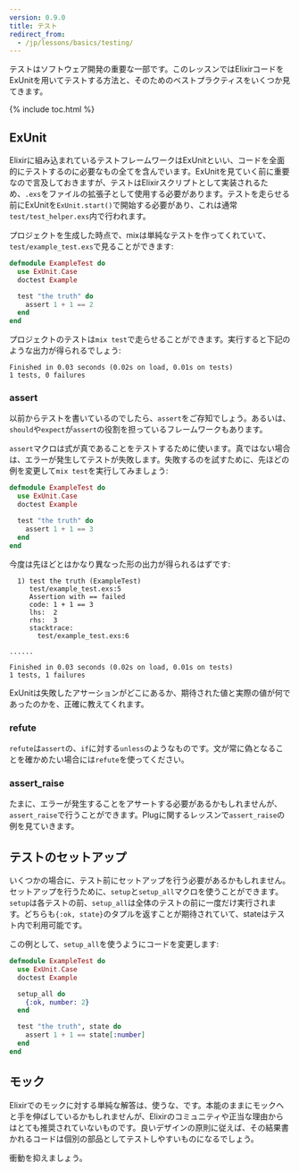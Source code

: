 ```yaml
---
version: 0.9.0
title: テスト
redirect_from:
  - /jp/lessons/basics/testing/
---
```


テストはソフトウェア開発の重要な一部です。このレッスンではElixirコードをExUnitを用いてテストする方法と、そのためのベストプラクティスをいくつか見てきます。

{% include toc.html %}

## ExUnit

Elixirに組み込まれているテストフレームワークはExUnitといい、コードを全面的にテストするのに必要なもの全てを含んでいます。ExUnitを見ていく前に重要なので言及しておきますが、テストはElixirスクリプトとして実装されるため、`.exs`をファイルの拡張子として使用する必要があります。テストを走らせる前にExUnitを`ExUnit.start()`で開始する必要があり、これは通常`test/test_helper.exs`内で行われます。

プロジェクトを生成した時点で、mixは単純なテストを作ってくれていて、`test/example_test.exs`で見ることができます:

```elixir
defmodule ExampleTest do
  use ExUnit.Case
  doctest Example

  test "the truth" do
    assert 1 + 1 == 2
  end
end
```

プロジェクトのテストは`mix test`で走らせることができます。実行すると下記のような出力が得られるでしょう:

```shell
Finished in 0.03 seconds (0.02s on load, 0.01s on tests)
1 tests, 0 failures
```

### assert

以前からテストを書いているのでしたら、`assert`をご存知でしょう。あるいは、`should`や`expect`が`assert`の役割を担っているフレームワークもあります。

`assert`マクロは式が真であることをテストするために使います。真ではない場合は、エラーが発生してテストが失敗します。失敗するのを試すために、先ほどの例を変更して`mix test`を実行してみましょう:

```elixir
defmodule ExampleTest do
  use ExUnit.Case
  doctest Example

  test "the truth" do
    assert 1 + 1 == 3
  end
end
```

今度は先ほどとはかなり異なった形の出力が得られるはずです:

```shell
  1) test the truth (ExampleTest)
     test/example_test.exs:5
     Assertion with == failed
     code: 1 + 1 == 3
     lhs:  2
     rhs:  3
     stacktrace:
       test/example_test.exs:6

......

Finished in 0.03 seconds (0.02s on load, 0.01s on tests)
1 tests, 1 failures
```

ExUnitは失敗したアサーションがどこにあるか、期待された値と実際の値が何であったのかを、正確に教えてくれます。

### refute

`refute`は`assert`の、`if`に対する`unless`のようなものです。文が常に偽となることを確かめたい場合には`refute`を使ってください。

### assert_raise

たまに、エラーが発生することをアサートする必要があるかもしれませんが、`assert_raise`で行うことができます。Plugに関するレッスンで`assert_raise`の例を見ていきます。

## テストのセットアップ

いくつかの場合に、テスト前にセットアップを行う必要があるかもしれません。セットアップを行うために、`setup`と`setup_all`マクロを使うことができます。`setup`は各テストの前、`setup_all`は全体のテストの前に一度だけ実行されます。どちらも`{:ok, state}`のタプルを返すことが期待されていて、stateはテスト内で利用可能です。

この例として、`setup_all`を使うようにコードを変更します:

```elixir
defmodule ExampleTest do
  use ExUnit.Case
  doctest Example

  setup_all do
    {:ok, number: 2}
  end

  test "the truth", state do
    assert 1 + 1 == state[:number]
  end
end
```

## モック

Elixirでのモックに対する単純な解答は、使うな、です。本能のままにモックへと手を伸ばしているかもしれませんが、Elixirのコミュニティや正当な理由からはとても推奨されていないものです。良いデザインの原則に従えば、その結果書かれるコードは個別の部品としてテストしやすいものになるでしょう。

衝動を抑えましょう。
